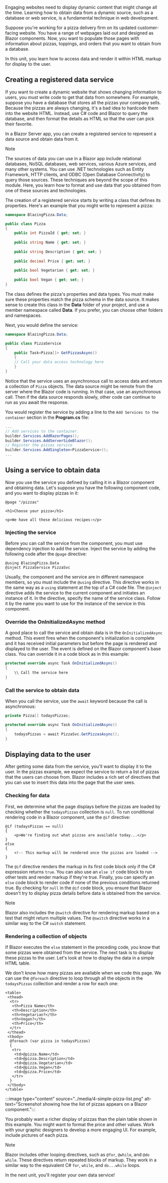Engaging websites need to display dynamic content that might change all the time. Learning how to obtain data from a dynamic source, such as a database or web service, is a fundamental technique in web development.

Suppose you're working for a pizza delivery firm on its updated customer-facing website. You have a range of webpages laid out and designed as Blazor components. Now, you want to populate those pages with information about pizzas, toppings, and orders that you want to obtain from a database.

In this unit, you learn how to access data and render it within HTML markup for display to the user.

## Creating a registered data service

If you want to create a dynamic website that shows changing information to users, you must write code to get that data from somewhere. For example, suppose you have a database that stores all the pizzas your company sells. Because the pizzas are always changing, it's a bad idea to hardcode them into the website HTML. Instead, use C# code and Blazor to query the database, and then format the details as HTML so that the user can pick their favorite.

In a Blazor Server app, you can create a registered service to represent a data source and obtain data from it.

> [!NOTE]
> The sources of data you can use in a Blazor app include relational databases, NoSQL databases, web services, various Azure services, and many other systems. You can use .NET technologies such as Entity Framework, HTTP clients, and ODBC (Open Database Connectivity) to query those sources. These techniques are beyond the scope of this module. Here, you learn how to format and use data that you obtained from one of these sources and technologies.

The creation of a registered service starts by writing a class that defines its properties. Here's an example that you might write to represent a pizza:

```csharp
namespace BlazingPizza.Data;

public class Pizza
{
    public int PizzaId { get; set; }
    
    public string Name { get; set; }
    
    public string Description { get; set; }
    
    public decimal Price { get; set; }
    
    public bool Vegetarian { get; set; }
    
    public bool Vegan { get; set; }
}
```

The class defines the pizza's properties and data types. You must make sure these properties match the pizza schema in the data source. It makes sense to create this class in the **Data** folder of your project, and use a member namespace called **Data**. If you prefer, you can choose other folders and namespaces.

Next, you would define the service:

```csharp
namespace BlazingPizza.Data;

public class PizzaService
{
    public Task<Pizza[]> GetPizzasAsync()
    {
    // Call your data access technology here
    }
}
```

Notice that the service uses an asynchronous call to access data and return a collection of `Pizza` objects. The data source might be remote from the server where the Blazor code is running. In that case, use an asynchronous call. Then if the data source responds slowly, other code can continue to run as you await the response.

You would register the service by adding a line to the `Add Services to the container` section in the **Program.cs** file:

```csharp
...
// Add services to the container.
builder.Services.AddRazorPages();
builder.Services.AddServerSideBlazor();
// Register the pizzas service
builder.Services.AddSingleton<PizzaService>();
...
```

## Using a service to obtain data

Now you use the service you defined by calling it in a Blazor component and obtaining data. Let's suppose you have the following component code, and you want to display pizzas in it:

```razor
@page "/pizzas"

<h1>Choose your pizza</h1>

<p>We have all these delicious recipes:</p>
```

### Injecting the service

Before you can call the service from the component, you must use dependency injection to add the service. Inject the service by adding the following code after the `@page` directive:

```razor
@using BlazingPizza.Data
@inject PizzaService PizzaSvc
```

Usually, the component and the service are in different namespace members, so you must include the `@using` directive. This directive works in the same way as a `using` statement at the top of a C# code file. The `@inject` directive adds the service to the current component and initiates an instance of it. In the directive, specify the name of the service class. Follow it by the name you want to use for the instance of the service in this component.

### Override the OnInitializedAsync method

A good place to call the service and obtain data is in the `OnInitializedAsync` method. This event fires when the component's initialization is complete and it has received initial parameters but before the page is rendered and displayed to the user. The event is defined on the Blazor component's base class. You can override it in a code block as in this example:

```csharp
protected override async Task OnInitializedAsync()
{
    \\ Call the service here
}
```

### Call the service to obtain data

When you call the service, use the `await` keyword because the call is asynchronous:

```csharp
private Pizza[] todaysPizzas;

protected override async Task OnInitializedAsync()
{
    todaysPizzas = await PizzaSvc.GetPizzasAsync();
}
```

## Displaying data to the user

After getting some data from the service, you'll want to display it to the user. In the pizzas example, we expect the service to return a list of pizzas that the users can choose from. Blazor includes a rich set of directives that you can use to insert this data into the page that the user sees.

### Checking for data

First, we determine what the page displays before the pizzas are loaded by checking whether the `todaysPizzas` collection is `null`. To run conditional rendering code in a Blazor component, use the `@if` directive:

```razor
@if (todaysPizzas == null)
{
    <p>We're finding out what pizzas are available today...</p>
}
else
{
    <!-- This markup will be rendered once the pizzas are loaded -->
}
```

The `@if` directive renders the markup in its first code block only if the C# expression returns `true`. You can also use an `else if` code block to run other tests and render markup if they're true. Finally, you can specify an `else` code block to render code if none of the previous conditions returned true. By checking for `null` in the `@if` code block, you ensure that Blazor doesn't try to display pizza details before data is obtained from the service.

> [!NOTE]
> Blazor also includes the `@switch` directive for rendering markup based on a test that might return multiple values. The `@switch` directive works in a similar way to the C# `switch` statement.

### Rendering a collection of objects

If Blazor executes the `else` statement in the preceding code, you know that some pizzas were obtained from the service. The next task is to display these pizzas to the user. Let's look at how to display the data in a simple HTML table.

We don't know how many pizzas are available when we code this page. We can use the `@foreach` directive to loop through all the objects in the `todaysPizzas` collection and render a row for each one:

```razor
<table>
 <thead>
  <tr>
   <th>Pizza Name</th>
   <th>Description</th>
   <th>Vegetarian?</th>
   <th>Vegan?</th>
   <th>Price</th>
  </tr>
 </thead>
 <tbody>
  @foreach (var pizza in todaysPizzas)
  {
   <tr>
    <td>@pizza.Name</td>
    <td>@pizza.Description</td>
    <td>@pizza.Vegetarian</td>
    <td>@pizza.Vegan</td>
    <td>@pizza.Price</td>
   </tr>
  }
 </tbody>
</table>
```

:::image type="content" source="../media/4-simple-pizza-list.png" alt-text="Screenshot showing how the list of pizzas appears on a Blazor component.":::

You probably want a richer display of pizzas than the plain table shown in this example. You might want to format the price and other values. Work with your graphic designers to develop a more engaging UI. For example, include pictures of each pizza.

> [!NOTE]
> Blazor includes other looping directives, such as `@for`, `@while`, and `@do while`. These directives return repeated blocks of markup. They work in a similar way to the equivalent C# `for`, `while`, and `do...while` loops.

In the next unit, you'll register your own data service!
